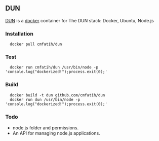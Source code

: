 ## DUN

  [DUN](http://github.com/cmfatih/dun) is a [docker](http://www.docker.io/) container for The DUN stack: Docker, Ubuntu, Node.js
  
### Installation

```
  docker pull cmfatih/dun
```

### Test

```
  docker run cmfatih/dun /usr/bin/node -p 'console.log("dockerized!");process.exit(0);'
```

### Build

```
  docker build -t dun github.com/cmfatih/dun
  docker run dun /usr/bin/node -p 'console.log("dockerized!");process.exit(0);'
```

### Todo

  - node.js folder and permissions.
  - An API for managing node.js applications. 